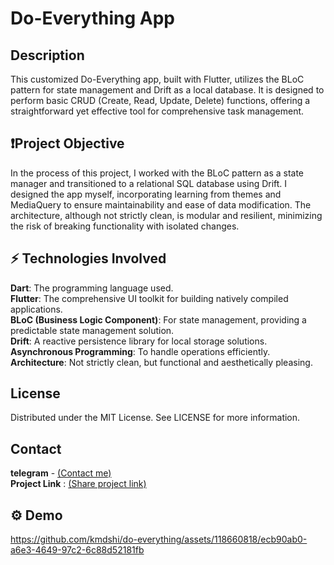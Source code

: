 # Do-Everything App
## Description
This customized Do-Everything app, built with Flutter, utilizes the BLoC pattern for state management and Drift as a local database. It is designed to perform basic CRUD (Create, Read, Update, Delete) functions, offering a straightforward yet effective tool for comprehensive task management.

## ❗Project Objective
In the process of this project, I worked with the BLoC pattern as a state manager and transitioned to a relational SQL database using Drift. I designed the app myself, incorporating learning from themes and MediaQuery to ensure maintainability and ease of data modification. The architecture, although not strictly clean, is modular and resilient, minimizing the risk of breaking functionality with isolated changes.

## ⚡️ Technologies Involved
**Dart**: The programming language used.<br />
**Flutter**: The comprehensive UI toolkit for building natively compiled applications.<br />
**BLoC (Business Logic Component)**: For state management, providing a predictable state management solution.<br />
**Drift**: A reactive persistence library for local storage solutions.<br />
**Asynchronous Programming**: To handle operations efficiently.<br />
**Architecture**: Not strictly clean, but functional and aesthetically pleasing.

## License
Distributed under the MIT License. See LICENSE for more information.

## Contact
**telegram** - [(Contact me)](https://t.me/kmdshi)<br />
**Project Link** : [(Share project link)](https://github.com/kmdshi/do-everything)

## ⚙️ Demo
https://github.com/kmdshi/do-everything/assets/118660818/ecb90ab0-a6e3-4649-97c2-6c88d52181fb



